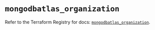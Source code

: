 # `mongodbatlas_organization`

Refer to the Terraform Registry for docs: [`mongodbatlas_organization`](https://registry.terraform.io/providers/mongodb/mongodbatlas/1.21.4/docs/resources/organization).
